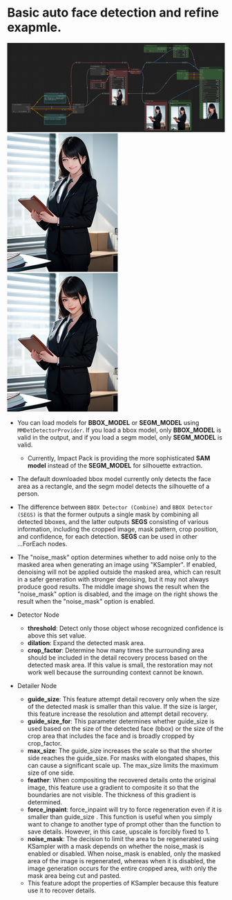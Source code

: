 # Basic auto face detection and refine exapmle.

![workflow](advanced-simple-workflow.png)
![original](advanced-simple-original.png) ![refined](advanced-simple-refined.png)
* You can load models for **BBOX\_MODEL** or **SEGM\_MODEL** using ```MMDetDetectorProvider```. If you load a bbox model, only **BBOX_MODEL** is valid in the output, and if you load a segm model, only **SEGM_MODEL** is valid.
   * Currently, Impact Pack is providing the more sophisticated **SAM model** instead of the **SEGM_MODEL** for silhouette extraction.

* The default downloaded bbox model currently only detects the face area as a rectangle, and the segm model detects the silhouette of a person.
* The difference between ```BBOX Detector (Combine)``` and ```BBOX Detector (SEGS)``` is that the former outputs a single mask by combining all detected bboxes, and the latter outputs **SEGS** consisting of various information, including the cropped image, mask pattern, crop position, and confidence, for each detection. **SEGS** can be used in other ...ForEach nodes.

* The "noise_mask" option determines whether to add noise only to the masked area when generating an image using "KSampler". If enabled, denoising will not be applied outside the masked area, which can result in a safer generation with stronger denoising, but it may not always produce good results. The middle image shows the result when the "noise_mask" option is disabled, and the image on the right shows the result when the "noise_mask" option is enabled.

* Detector Node
    * **threshold**: Detect only those object whose recognized confidence is above this set value.
    * **dilation**: Expand the detected mask area.
    * **crop_factor**: Determine how many times the surrounding area should be included in the detail recovery process based on the detected mask area. If this value is small, the restoration may not work well because the surrounding context cannot be known.
  
* Detailer Node
    * **guide_size**: This feature attempt detail recovery only when the size of the detected mask is smaller than this value. If the size is larger, this feature increase the resolution and attempt detail recovery.
    * **guide_size_for**: This parameter determines whether guide_size is used based on the size of the detected face (bbox) or the size of the crop area that includes the face and is broadly cropped by crop_factor.
    * **max_size**: The guide_size increases the scale so that the shorter side reaches the guide_size. For masks with elongated shapes, this can cause a significant scale up. The max_size limits the maximum size of one side.
    * **feather**: When compositing the recovered details onto the original image, this feature use a gradient to composite it so that the boundaries are not visible. The thickness of this gradient is determined.
    * **force_inpaint**: force_inpaint will try to force regeneration even if it is smaller than guide_size . This function is useful when you simply want to change to another type of prompt other than the function to save details. However, in this case, upscale is forcibly fixed to 1.
    * **noise_mask**: The decision to limit the area to be regenerated using KSampler with a mask depends on whether the noise_mask is enabled or disabled. When noise_mask is enabled, only the masked area of the image is regenerated, whereas when it is disabled, the image generation occurs for the entire cropped area, with only the mask area being cut and pasted.
    * This feature adopt the properties of KSampler because this feature use it to recover details.